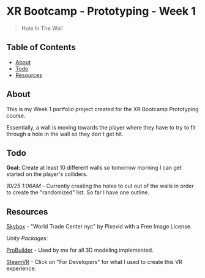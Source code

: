 # XR Bootcamp - Prototyping - Week 1
> Hole In The Wall

## Table of Contents

- [About](#about)
- [Todo](#todo)
- [Resources](#resources)

## About

This is my Week 1 portfolio project created for the XR Bootcamp Prototyping course.

Essentially, a wall is moving towards the player where they have to try to fit through a hole in the wall so they don't get hit.

## Todo

**Goal:** Create at least 10 different walls so tomorrow morning I can get started on the player's colliders.

*10/25 1:06AM -* Currently creating the holes to cut out of the walls in order to create the "randomized" list. So far I have one outline.

## Resources

[Skybox](https://pixexid.com/image/92b7d861-world-trade-center-nyc) - "World Trade Center nyc" by Pixexid with a Free Image License.

*Unity Packages:*

[ProBuilder](https://unity.com/features/probuilder) - Used by me for all 3D modeling implemented.

[SteamVR](https://www.steamvr.com/en/) - Click on "For Developers" for what I used to create this VR experience.
